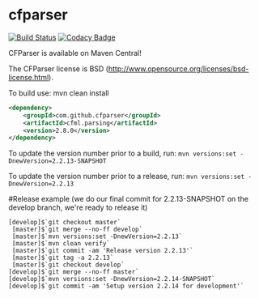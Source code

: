 cfparser
========
[![Build Status](https://travis-ci.org/cfparser/cfparser.svg?branch=master)](https://travis-ci.org/cfparser/cfparser)
[![Codacy Badge](https://api.codacy.com/project/badge/Grade/b25fc5beacea4d4f9c493971fcfb7e90)](https://www.codacy.com/app/ryaneberly/cfparser?utm_source=github.com&amp;utm_medium=referral&amp;utm_content=cfparser/cfparser&amp;utm_campaign=Badge_Grade)

CFParser is available on Maven Central!

The CFParser license is BSD (http://www.opensource.org/licenses/bsd-license.html).

To build use:
mvn clean install


```xml
<dependency>
    <groupId>com.github.cfparser</groupId>
    <artifactId>cfml.parsing</artifactId>
    <version>2.8.0</version>
</dependency>
```

To update the version number prior to a build, run:
`mvn versions:set -DnewVersion=2.2.13-SNAPSHOT` 

To update the version number prior to a release, run:
`mvn versions:set -DnewVersion=2.2.13` 

#Release example
(we do our final commit for 2.2.13-SNAPSHOT on the develop branch, we're ready to release it)
```
[develop]$`git checkout master`
 [master]$`git merge --no-ff develop`
 [master]$`mvn versions:set -DnewVersion=2.2.13`
 [master]$`mvn clean verify`
 [master]$`git commit -am 'Release version 2.2.13'`
 [master]$`git tag -a 2.2.13`
 [master]$`git checkout develop`
[develop]$`git merge --no-ff master`
[develop]$`mvn versions:set -DnewVersion=2.2.14-SNAPSHOT`
[develop]$`git commit -am 'Setup version 2.2.14 for development'`
```
